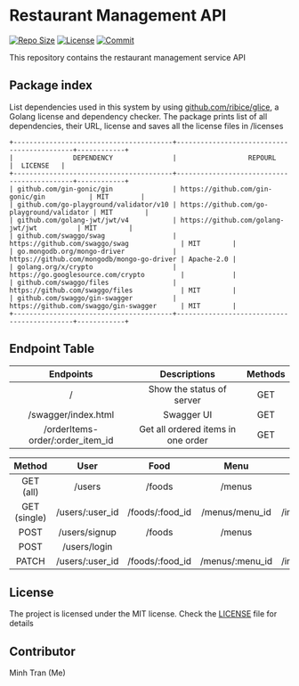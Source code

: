 # Restaurant Management API

[![Repo Size](https://img.shields.io/github/repo-size/minhtran241/restaurant-management)](https://github.com/minhtran241/restaurant-management)
[![License](https://img.shields.io/github/license/minhtran241/restaurant-management)](https://github.com/minhtran241/restaurant-management)
[![Commit](https://img.shields.io/github/last-commit/minhtran241/restaurant-management)](https://github.com/minhtran241/restaurant-management)

This repository contains the restaurant management service API

## Package index

List dependencies used in this system by using [github.com/ribice/glice](https://github.com/ribice/glice), a Golang license and dependency checker. The package prints list of all dependencies, their URL, license and saves all the license files in /licenses

```
+----------------------------------------+--------------------------------------------+------------+
|               DEPENDENCY               |                  REPOURL                   |  LICENSE   |
+----------------------------------------+--------------------------------------------+------------+
| github.com/gin-gonic/gin               | https://github.com/gin-gonic/gin           | MIT        |
| github.com/go-playground/validator/v10 | https://github.com/go-playground/validator | MIT        |
| github.com/golang-jwt/jwt/v4           | https://github.com/golang-jwt/jwt          | MIT        |
| github.com/swaggo/swag                 | https://github.com/swaggo/swag             | MIT        |
| go.mongodb.org/mongo-driver            | https://github.com/mongodb/mongo-go-driver | Apache-2.0 |
| golang.org/x/crypto                    | https://go.googlesource.com/crypto         |            |
| github.com/swaggo/files                | https://github.com/swaggo/files            | MIT        |
| github.com/swaggo/gin-swagger          | https://github.com/swaggo/gin-swagger      | MIT        |
+----------------------------------------+--------------------------------------------+------------+
```

## Endpoint Table

<div align="center">

|            Endpoints             |            Descriptions            | Methods |
| :------------------------------: | :--------------------------------: | :-----: |
|                /                 |     Show the status of server      |   GET   |
|       /swagger/index.html        |             Swagger UI             |   GET   |
| /orderItems-order/:order_item_id | Get all ordered items in one order |   GET   |

|    Method    |      User       |      Food       |      Menu       |        Invoice        |       Order       |       Ordered Item        |       Table       |
| :----------: | :-------------: | :-------------: | :-------------: | :-------------------: | :---------------: | :-----------------------: | :---------------: |
|  GET (all)   |     /users      |     /foods      |     /menus      |       /invoices       |      /orders      |        /orderItems        |      /tables      |
| GET (single) | /users/:user_id | /foods/:food_id | /menus/menu_id  | /invoices/:invoice_id | /orders/:order_id | /orderItems/order_item_id | /tables/:table_id |
|     POST     |  /users/signup  |     /foods      |     /menus      |       /invoices       |      /orders      |        /orderItems        |      /tables      |
|     POST     |  /users/login   |                 |                 |                       |                   |                           |                   |
|    PATCH     | /users/:user_id | /foods/:food_id | /menus/:menu_id | /invoices/:invoice_id | /orders/:order_id | /orderItems/order_item_id | /tables/:table_id |

</div>

## License

The project is licensed under the MIT license. Check the [LICENSE](LICENSE) file for details

## Contributor

Minh Tran (Me)
